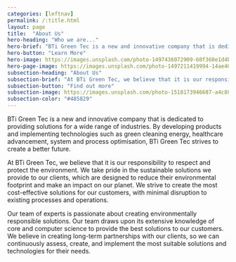 ```yaml
---
categories: [leftnav]
permalink: /:title.html
layout: page
title:  "About Us"
hero-heading: "Who we are..."
hero-brief: "BTi Green Tec is a new and innovative company that is dedicated to providing solutions for a wide range of industries"
hero-button: "Learn More"
hero-image: https://images.unsplash.com/photo-1497436072909-60f360e1d4b1?ixlib=rb-1.2.1&ixid=MnwxMjA3fDB8MHxwaG90by1wYWdlfHx8fGVufDB8fHx8&auto=format&fit=crop&w=2232&q=80
hero-page-image: https://images.unsplash.com/photo-1497211419994-14ae40a3c7a3?ixlib=rb-4.0.3&ixid=MnwxMjA3fDB8MHxwaG90by1wYWdlfHx8fGVufDB8fHx8&auto=format&fit=crop&w=2070&q=80
subsection-heading: "About Us"
subsection-brief: "At BTi Green Tec, we believe that it is our responsibility to respect and protect the environment. We take pride in the sustainable solutions we provide to our clients, which are designed to reduce their environmental footprint and make an impact on our planet. We strive to create the most cost-effective solutions for our customers, with minimal disruption to existing processes and operations."
subsection-button: "Find out more"
subsection-image: https://images.unsplash.com/photo-1518173946687-a4c8892bbd9f?ixlib=rb-4.0.3&ixid=MnwxMjA3fDB8MHxwaG90by1wYWdlfHx8fGVufDB8fHx8&auto=format&fit=crop&w=987&q=80
subsection-color: "#485829"
---
```

BTi Green Tec is a new and innovative company that is dedicated to providing solutions for a wide range of industries. By developing products and implementing technologies such as green cleaning energy, healthcare advancement, system and process optimisation, BTi Green Tec strives to create a better future.

At BTi Green Tec, we believe that it is our responsibility to respect and protect the environment. We take pride in the sustainable solutions we provide to our clients, which are designed to reduce their environmental footprint and make an impact on our planet. We strive to create the most cost-effective solutions for our customers, with minimal disruption to existing processes and operations.

Our team of experts is passionate about creating environmentally responsible solutions. Our team draws upon its extensive knowledge of core and computer science to provide the best solutions to our customers. We believe in creating long-term partnerships with our clients, so we can continuously assess, create, and implement the most suitable  solutions and technologies for their needs.